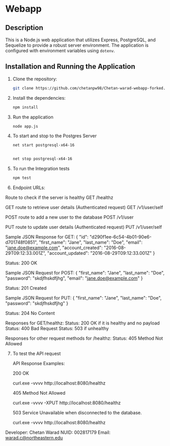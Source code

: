 # Webapp

## Description

This is a Node.js web application that utilizes Express, PostgreSQL, and Sequelize to provide a robust server environment. The application is configured with environment variables using `dotenv`.


## Installation and Running the Application

1. Clone the repository:

   ```bash
   git clone https://github.com/chetanpw98/Chetan-warad-webapp-forked.git 
   

2. Install the dependencies:
   ```bash
   npm install

3. Run the application
   ```bash
   node app.js

4. To start and stop to the Postgres Server
   ```bash
   net start postgresql-x64-16

   
   net stop postgresql-x64-16

5. To run the Integration tests
   ```bash
   npm test

6. Endpoint URLs:

Route to check if the server is healthy
GET /healthz

GET route to retrieve user details (Authenticated request)
GET /v1/user/self

POST route to add a new user to the database
POST /v1/user

PUT route to update user details (Authenticated request)
PUT /v1/user/self

Sample JSON Response for GET:
{
  "id": "d290f1ee-6c54-4b01-90e6-d701748f0851",
  "first_name": "Jane",
  "last_name": "Doe",
  "email": "jane.doe@example.com",
  "account_created": "2016-08-29T09:12:33.001Z",
  "account_updated": "2016-08-29T09:12:33.001Z"
}

Status: 200 OK

Sample JSON Request for POST:
{
  "first_name": "Jane",
  "last_name": "Doe",
  "password": "skdjfhskdfjhg",
  "email": "jane.doe@example.com"
}

Status: 201 Created

Sample JSON Request for PUT:
{
  "first_name": "Jane",
  "last_name": "Doe",
  "password": "skdjfhskdfjhg"
}

Status: 204 No Content

Responses for GET/healthz:
Status: 200 OK if it is healthy and no payload
Status: 400 Bad Request
Status: 503 if unhealthy

Responses for other request methods for /healthz:
Status: 405 Method Not Allowed




7. To test the API request

   API Response Examples: 

   200 OK

   curl.exe -vvvv http://localhost:8080/healthz

   405 Method Not Allowed

   curl.exe -vvvv -XPUT http://localhost:8080/healthz

   503 Service Unavailable when disconnected to the database.

   curl.exe -vvvv http://localhost:8080/healthz  




Developer: Chetan Warad
NUID: 002817179
Email: warad.c@northeastern.edu
